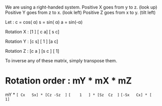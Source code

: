 We are using a right-handed system.
Positive X goes from y to z. (look up)
Positive Y goes from z to x. (look left)
Positive Z goes from x to y. (tilt left)

Let :
c = cos( α)
s = sin( α)
a = sin(-α)

Rotation X :
[1    ]
[  c a]
[  s c]

Rotation Y :
[c   s]
[  1  ]
[a   c]

Rotation Z :
[c a  ]
[s c  ]
[    1]

To inverse any of these matrix, simply transpose them.

Rotation order :
mY * mX * mZ
=
mY *
`[ Cx   Sx] * [Cz -Sz  ]`
`[    1   ] * [Sz  Cz  ]`
`[-Sx   Cx] * [       1]`
